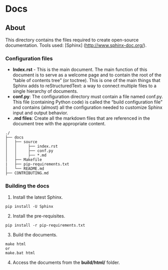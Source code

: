 # Docs
## About
This directory contains the files required to create open-source documentation.
Tools used: [Sphinx] (http://www.sphinx-doc.org/).
### Configuration files
* **Index.rst** - This is the main document. The main function of this document is to serve as a welcome page and to contain the root of the “table of contents tree” (or toctree). This is one of the main things that Sphinx adds to reStructuredText: a way to connect multiple files to a single hierarchy of documents.
* **conf.py**: The configuration directory must contain a file named conf.py. This file (containing Python code) is called the “build configuration file” and contains (almost) all the configuration needed to customize Sphinx input and output behavior.
* **.md files**: Create all the markdown files that are referenced in the document tree with the appropriate content.

```
./
├── docs
│   ├── source
│   │     ├── index.rst
│   │     ├── conf.py
│   │     ├── *.md
│   ├── Makefile
|   ├── pip-requirements.txt
│   └── README.md
├── CONTRIBUTING.md
```

### Building the docs
1. Install the latest Sphinx.
```
pip install -U Sphinx
```
2. Install the pre-requisites.
```
pip install -r pip-requirements.txt
```
3. Build the documents.
```
make html
or
make.bat html
```
4. Access the documents from the **build/html/** folder.
